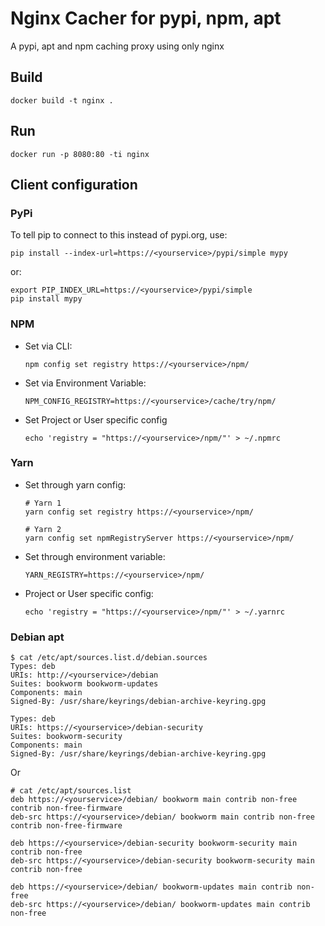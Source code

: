 # Nginx Cacher for pypi, npm, apt

A pypi, apt and npm caching proxy using only nginx


## Build

```
docker build -t nginx .
```


## Run

```
docker run -p 8080:80 -ti nginx
```


## Client configuration

### PyPi

To tell pip to connect to this instead of pypi.org, use:
```
pip install --index-url=https://<yourservice>/pypi/simple mypy
```

or:
```
export PIP_INDEX_URL=https://<yourservice>/pypi/simple
pip install mypy
```

### NPM

- Set via CLI:
  ```
  npm config set registry https://<yourservice>/npm/
  ```

- Set via Environment Variable:
  ```
  NPM_CONFIG_REGISTRY=https://<yourservice>/cache/try/npm/
  ```

- Set Project or User specific config
  ```
  echo 'registry = "https://<yourservice>/npm/"' > ~/.npmrc
  ```


### Yarn

- Set through yarn config:
  ```
  # Yarn 1
  yarn config set registry https://<yourservice>/npm/

  # Yarn 2
  yarn config set npmRegistryServer https://<yourservice>/npm/
  ```

- Set through environment variable:
  ```
  YARN_REGISTRY=https://<yourservice>/npm/
  ```

- Project or User specific config:
  ```
  echo 'registry = "https://<yourservice>/npm/"' > ~/.yarnrc
  ```

### Debian apt

```
$ cat /etc/apt/sources.list.d/debian.sources
Types: deb
URIs: http://<yourservice>/debian
Suites: bookworm bookworm-updates
Components: main
Signed-By: /usr/share/keyrings/debian-archive-keyring.gpg

Types: deb
URIs: https://<yourservice>/debian-security
Suites: bookworm-security
Components: main
Signed-By: /usr/share/keyrings/debian-archive-keyring.gpg
```

Or

```
# cat /etc/apt/sources.list
deb https://<yourservice>/debian/ bookworm main contrib non-free contrib non-free-firmware
deb-src https://<yourservice>/debian/ bookworm main contrib non-free contrib non-free-firmware

deb https://<yourservice>/debian-security bookworm-security main contrib non-free
deb-src https://<yourservice>/debian-security bookworm-security main contrib non-free

deb https://<yourservice>/debian/ bookworm-updates main contrib non-free
deb-src https://<yourservice>/debian/ bookworm-updates main contrib non-free
```
